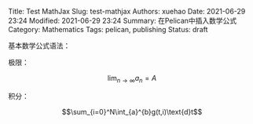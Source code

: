 Title: Test MathJax
Slug: test-mathjax
Authors: xuehao
Date: 2021-06-29 23:24
Modified: 2021-06-29 23:24
Summary: 在Pelican中插入数学公式
Category: Mathematics
Tags: pelican, publishing
Status: draft

基本数学公式语法：

极限：

$$\lim_{n\to\infty}a_n = A$$

积分：

$$\sum_{i=0}^N\int_{a}^{b}g(t,i)\text{d}t$$
